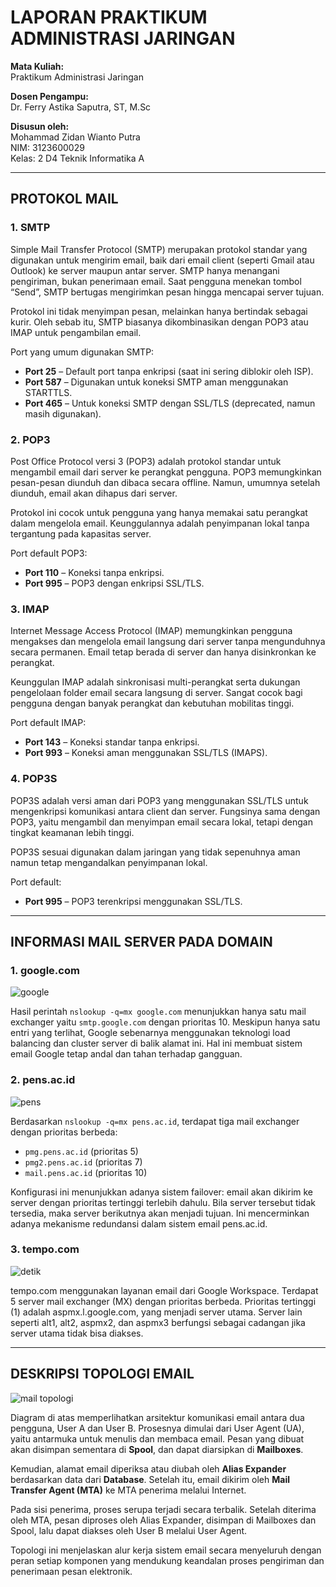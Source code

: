 # LAPORAN PRAKTIKUM ADMINISTRASI JARINGAN

**Mata Kuliah:**  
Praktikum Administrasi Jaringan

**Dosen Pengampu:**  
Dr. Ferry Astika Saputra, ST, M.Sc

**Disusun oleh:**  
Mohammad Zidan Wianto Putra  
NIM: 3123600029  
Kelas: 2 D4 Teknik Informatika A

---

## PROTOKOL MAIL

### 1. SMTP
Simple Mail Transfer Protocol (SMTP) merupakan protokol standar yang digunakan untuk mengirim email, baik dari email client (seperti Gmail atau Outlook) ke server maupun antar server. SMTP hanya menangani pengiriman, bukan penerimaan email. Saat pengguna menekan tombol “Send”, SMTP bertugas mengirimkan pesan hingga mencapai server tujuan.

Protokol ini tidak menyimpan pesan, melainkan hanya bertindak sebagai kurir. Oleh sebab itu, SMTP biasanya dikombinasikan dengan POP3 atau IMAP untuk pengambilan email.

Port yang umum digunakan SMTP:
- **Port 25** – Default port tanpa enkripsi (saat ini sering diblokir oleh ISP).
- **Port 587** – Digunakan untuk koneksi SMTP aman menggunakan STARTTLS.
- **Port 465** – Untuk koneksi SMTP dengan SSL/TLS (deprecated, namun masih digunakan).

### 2. POP3
Post Office Protocol versi 3 (POP3) adalah protokol standar untuk mengambil email dari server ke perangkat pengguna. POP3 memungkinkan pesan-pesan diunduh dan dibaca secara offline. Namun, umumnya setelah diunduh, email akan dihapus dari server.

Protokol ini cocok untuk pengguna yang hanya memakai satu perangkat dalam mengelola email. Keunggulannya adalah penyimpanan lokal tanpa tergantung pada kapasitas server.

Port default POP3:
- **Port 110** – Koneksi tanpa enkripsi.
- **Port 995** – POP3 dengan enkripsi SSL/TLS.

### 3. IMAP
Internet Message Access Protocol (IMAP) memungkinkan pengguna mengakses dan mengelola email langsung dari server tanpa mengunduhnya secara permanen. Email tetap berada di server dan hanya disinkronkan ke perangkat.

Keunggulan IMAP adalah sinkronisasi multi-perangkat serta dukungan pengelolaan folder email secara langsung di server. Sangat cocok bagi pengguna dengan banyak perangkat dan kebutuhan mobilitas tinggi.

Port default IMAP:
- **Port 143** – Koneksi standar tanpa enkripsi.
- **Port 993** – Koneksi aman menggunakan SSL/TLS (IMAPS).

### 4. POP3S
POP3S adalah versi aman dari POP3 yang menggunakan SSL/TLS untuk mengenkripsi komunikasi antara client dan server. Fungsinya sama dengan POP3, yaitu mengambil dan menyimpan email secara lokal, tetapi dengan tingkat keamanan lebih tinggi.

POP3S sesuai digunakan dalam jaringan yang tidak sepenuhnya aman namun tetap mengandalkan penyimpanan lokal.

Port default:
- **Port 995** – POP3 terenkripsi menggunakan SSL/TLS.

---

## INFORMASI MAIL SERVER PADA DOMAIN

### 1. google.com
![google](./image/google.png)

Hasil perintah `nslookup -q=mx google.com` menunjukkan hanya satu mail exchanger yaitu `smtp.google.com` dengan prioritas 10. Meskipun hanya satu entri yang terlihat, Google sebenarnya menggunakan teknologi load balancing dan cluster server di balik alamat ini. Hal ini membuat sistem email Google tetap andal dan tahan terhadap gangguan.

### 2. pens.ac.id
![pens](./image/pens.png)

Berdasarkan `nslookup -q=mx pens.ac.id`, terdapat tiga mail exchanger dengan prioritas berbeda:
- `pmg.pens.ac.id` (prioritas 5)
- `pmg2.pens.ac.id` (prioritas 7)
- `mail.pens.ac.id` (prioritas 10)

Konfigurasi ini menunjukkan adanya sistem failover: email akan dikirim ke server dengan prioritas tertinggi terlebih dahulu. Bila server tersebut tidak tersedia, maka server berikutnya akan menjadi tujuan. Ini mencerminkan adanya mekanisme redundansi dalam sistem email pens.ac.id.

### 3. tempo.com
![detik](./image/tempo.png)

tempo.com menggunakan layanan email dari Google Workspace.
Terdapat 5 server mail exchanger (MX) dengan prioritas berbeda.
Prioritas tertinggi (1) adalah aspmx.l.google.com, yang menjadi server utama.
Server lain seperti alt1, alt2, aspmx2, dan aspmx3 berfungsi sebagai cadangan jika server utama tidak bisa diakses.

---

## DESKRIPSI TOPOLOGI EMAIL

![mail topologi](./image/topologi.png)

Diagram di atas memperlihatkan arsitektur komunikasi email antara dua pengguna, User A dan User B. Prosesnya dimulai dari User Agent (UA), yaitu antarmuka untuk menulis dan membaca email. Pesan yang dibuat akan disimpan sementara di **Spool**, dan dapat diarsipkan di **Mailboxes**.

Kemudian, alamat email diperiksa atau diubah oleh **Alias Expander** berdasarkan data dari **Database**. Setelah itu, email dikirim oleh **Mail Transfer Agent (MTA)** ke MTA penerima melalui Internet.

Pada sisi penerima, proses serupa terjadi secara terbalik. Setelah diterima oleh MTA, pesan diproses oleh Alias Expander, disimpan di Mailboxes dan Spool, lalu dapat diakses oleh User B melalui User Agent.

Topologi ini menjelaskan alur kerja sistem email secara menyeluruh dengan peran setiap komponen yang mendukung keandalan proses pengiriman dan penerimaan pesan elektronik.

